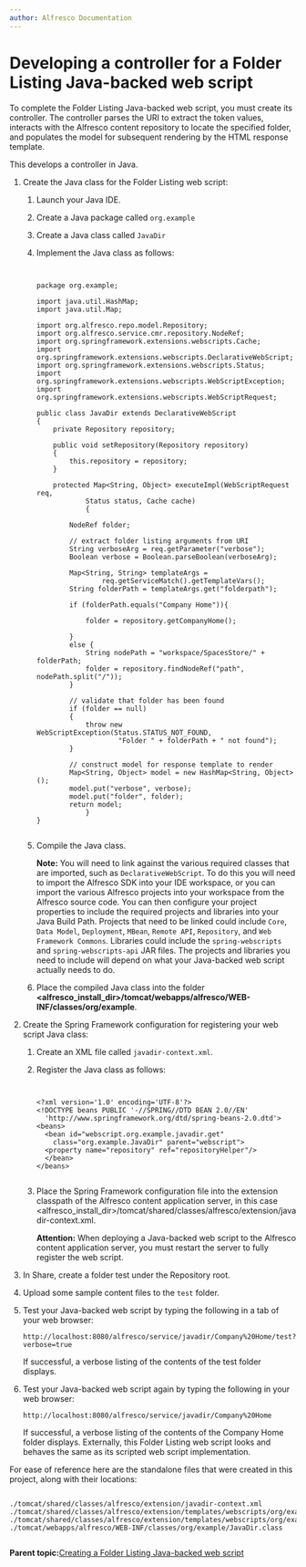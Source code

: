```yaml
---
author: Alfresco Documentation
---
```


# Developing a controller for a Folder Listing Java-backed web script

To complete the Folder Listing Java-backed web script, you must create its controller. The controller parses the URI to extract the token values, interacts with the Alfresco content repository to locate the specified folder, and populates the model for subsequent rendering by the HTML response template.

This develops a controller in Java.

1.  Create the Java class for the Folder Listing web script:

    1.  Launch your Java IDE.

    2.  Create a Java package called `org.example`

    3.  Create a Java class called `JavaDir`

    4.  Implement the Java class as follows:

        ```
        
        
        package org.example;
        
        import java.util.HashMap;
        import java.util.Map;
        
        import org.alfresco.repo.model.Repository;
        import org.alfresco.service.cmr.repository.NodeRef;
        import org.springframework.extensions.webscripts.Cache;
        import org.springframework.extensions.webscripts.DeclarativeWebScript;
        import org.springframework.extensions.webscripts.Status;
        import org.springframework.extensions.webscripts.WebScriptException;
        import org.springframework.extensions.webscripts.WebScriptRequest;
        
        public class JavaDir extends DeclarativeWebScript
        {
        	private Repository repository;
        
        	public void setRepository(Repository repository)
        	{
        		this.repository = repository;
        	}
        
        	protected Map<String, Object> executeImpl(WebScriptRequest req,
        			Status status, Cache cache)
        			{
        
        		NodeRef folder;
        		
        		// extract folder listing arguments from URI
        		String verboseArg = req.getParameter("verbose");
        		Boolean verbose = Boolean.parseBoolean(verboseArg);
        		
        		Map<String, String> templateArgs =
        				req.getServiceMatch().getTemplateVars();
        		String folderPath = templateArgs.get("folderpath");
        		
        		if (folderPath.equals("Company Home")){
        			
        			folder = repository.getCompanyHome();	
        						
        		}
        		else {
        			String nodePath = "workspace/SpacesStore/" + folderPath;
        			folder = repository.findNodeRef("path", nodePath.split("/"));
        		}
        		
        		// validate that folder has been found
        		if (folder == null)
        		{
        			throw new WebScriptException(Status.STATUS_NOT_FOUND,
        					"Folder " + folderPath + " not found");
        		}
        
        		// construct model for response template to render
        		Map<String, Object> model = new HashMap<String, Object>();
        		model.put("verbose", verbose);
        		model.put("folder", folder);
        		return model;
        			}
        }
        
        
        ```

    5.  Compile the Java class.

        **Note:** You will need to link against the various required classes that are imported, such as `DeclarativeWebScript`. To do this you will need to import the Alfresco SDK into your IDE workspace, or you can import the various Alfresco projects into your workspace from the Alfresco source code. You can then configure your project properties to include the required projects and libraries into your Java Build Path. Projects that need to be linked could include `Core`, `Data Model`, `Deployment`, `MBean`, `Remote API`, `Repository`, and `Web Framework Commons`. Libraries could include the `spring-webscripts` and `spring-webscripts-api` JAR files. The projects and libraries you need to include will depend on what your Java-backed web script actually needs to do.

    6.  Place the compiled Java class into the folder **<alfresco\_install\_dir\>/tomcat/webapps/alfresco/WEB-INF/classes/org/example**.

2.  Create the Spring Framework configuration for registering your web script Java class:

    1.  Create an XML file called `javadir-context.xml`.

    2.  Register the Java class as follows:

        ```
        
        
        <?xml version='1.0' encoding='UTF-8'?>
        <!DOCTYPE beans PUBLIC '-//SPRING//DTD BEAN 2.0//EN'
          'http://www.springframework.org/dtd/spring-beans-2.0.dtd'>
        <beans>
          <bean id="webscript.org.example.javadir.get"
            class="org.example.JavaDir" parent="webscript">
          <property name="repository" ref="repositoryHelper"/>
          </bean>
        </beans>
        
        
        ```

    3.  Place the Spring Framework configuration file into the extension classpath of the Alfresco content application server, in this case <alfresco\_install\_dir\>/tomcat/shared/classes/alfresco/extension/javadir-context.xml.

        **Attention:** When deploying a Java-backed web script to the Alfresco content application server, you must restart the server to fully register the web script.

3.  In Share, create a folder test under the Repository root.

4.  Upload some sample content files to the `test` folder.

5.  Test your Java-backed web script by typing the following in a tab of your web browser:

    `http://localhost:8080/alfresco/service/javadir/Company%20Home/test?verbose=true`

    If successful, a verbose listing of the contents of the test folder displays.

6.  Test your Java-backed web script again by typing the following in your web browser:

    `http://localhost:8080/alfresco/service/javadir/Company%20Home`

    If successful, a verbose listing of the contents of the Company Home folder displays. Externally, this Folder Listing web script looks and behaves the same as its scripted web script implementation.


For ease of reference here are the standalone files that were created in this project, along with their locations:

```

./tomcat/shared/classes/alfresco/extension/javadir-context.xml
./tomcat/shared/classes/alfresco/extension/templates/webscripts/org/example/javadir.get.desc.xml
./tomcat/shared/classes/alfresco/extension/templates/webscripts/org/example/javadir.get.html.ftl
./tomcat/webapps/alfresco/WEB-INF/classes/org/example/JavaDir.class     
    
```

**Parent topic:**[Creating a Folder Listing Java-backed web script](../tasks/ws-folderListing-Java-scripting.md)

